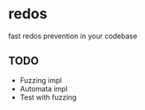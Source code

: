 # redos
fast redos prevention in your codebase

## TODO

- Fuzzing impl
- Automata impl
- Test with fuzzing
